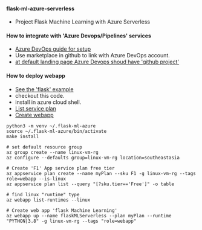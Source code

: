 #### flask-ml-azure-serverless

   * Project Flask Machine Learning with Azure Serverless

#### How to integrate with 'Azure Devops/Pipelines' services

   * [Azure DevOps guide for setup](https://www.azuredevopslabs.com/labs/azuredevops/github-integration/)
   * Use marketplace in github to link with Azure DevOps account.
   * [at default landing page Azure Devops shoud have 'github project'](https://dev.azure.com/)
   
   
#### How to deploy webapp

   * [See the 'flask' example](https://docs.microsoft.com/en-us/azure/app-service/quickstart-python?tabs=bash&pivots=python-framework-flask)
   * checkout this code.
   * install in azure cloud shell.
   * [List service plan](https://docs.microsoft.com/en-us/cli/azure/appservice/plan?view=azure-cli-latest#az_appservice_plan_list)
   * [Create webapp](https://docs.microsoft.com/en-us/azure/developer/javascript/tutorial-vscode-azure-cli-node-03)

```
python3 -m venv ~/.flask-ml-azure
source ~/.flask-ml-azure/bin/activate
make install

# set default resource group
az group create --name linux-vm-rg 
az configure --defaults group=linux-vm-rg location=southeastasia

# Create 'F1' App service plan free tier
az appservice plan create --name myPlan --sku F1 -g linux-vm-rg --tags role=webapp --is-linux
az appservice plan list --query "[?sku.tier=='Free']" -o table

# find linux "runtime" type
az webapp list-runtimes --linux

# Create web app 'flask Machine Learning'
az webapp up --name flaskMLServerless --plan myPlan --runtime "PYTHON|3.8" -g linux-vm-rg --tags "role=webapp"
```

   

